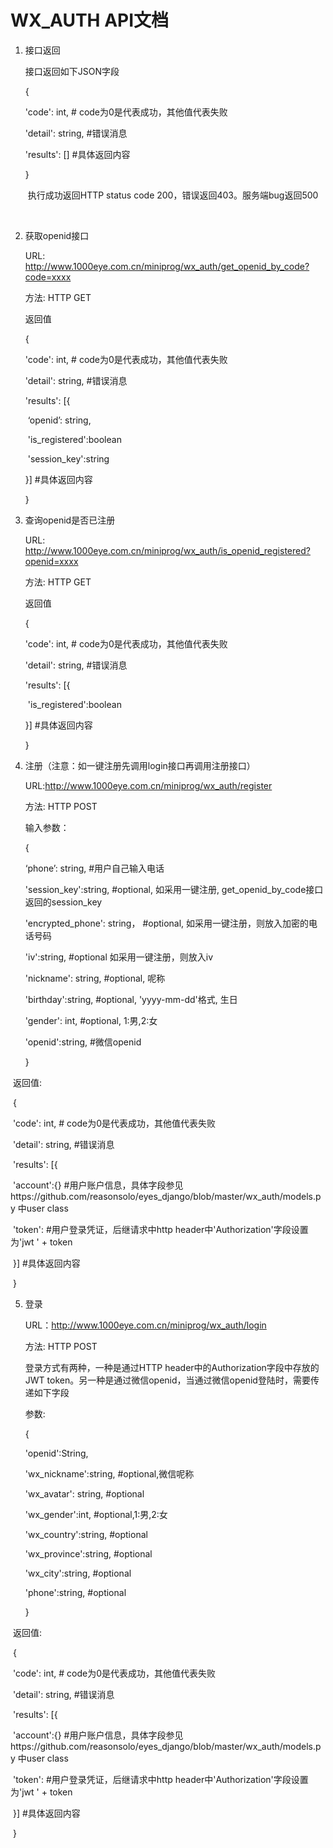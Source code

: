 # WX_AUTH API文档

1. 接口返回

   接口返回如下JSON字段

   {

     'code': int,   # code为0是代表成功，其他值代表失败

     'detail': string, #错误消息

     'results': []    #具体返回内容

   }

   ​
   执行成功返回HTTP status code 200，错误返回403。服务端bug返回500

   ​

2. 获取openid接口

   URL: http://www.1000eye.com.cn/miniprog/wx_auth/get_openid_by_code?code=xxxx

   方法: HTTP GET

   返回值

   {

     'code': int,   # code为0是代表成功，其他值代表失败

     'detail': string, #错误消息

     'results': [{

   ​     ‘openid’: string,

   ​     'is_registered':boolean

   ​     'session_key':string

      }]    #具体返回内容

   }

3. 查询openid是否已注册

   URL: http://www.1000eye.com.cn/miniprog/wx_auth/is_openid_registered?openid=xxxx

   方法: HTTP GET

   返回值

   {

     'code': int,   # code为0是代表成功，其他值代表失败

     'detail': string, #错误消息

     'results': [{

   ​     'is_registered':boolean

      }]    #具体返回内容

   }

4. 注册（注意：如一键注册先调用login接口再调用注册接口）

   URL:http://www.1000eye.com.cn/miniprog/wx_auth/register

   方法: HTTP POST

   输入参数：

   {

     ‘phone’: string, #用户自己输入电话

     'session_key':string, #optional,  如采用一键注册, get_openid_by_code接口返回的session_key

     'encrypted_phone': string， #optional, 如采用一键注册，则放入加密的电话号码

     'iv':string, #optional 如采用一键注册，则放入iv

     'nickname': string, #optional, 呢称

     'birthday':string, #optional,  'yyyy-mm-dd'格式, 生日

     'gender': int, #optional, 1:男,2:女

     'openid':string, #微信openid

   }

​       返回值:

​      {

​          'code': int,   # code为0是代表成功，其他值代表失败

​          'detail': string, #错误消息

​          'results': [{

​             'account':{} #用户账户信息，具体字段参见https://github.com/reasonsolo/eyes_django/blob/master/wx_auth/models.py 中user class

​             'token': #用户登录凭证，后继请求中http header中'Authorization'字段设置为'jwt ' + token

​          }]    #具体返回内容

​      }

5. 登录

   URL：http://www.1000eye.com.cn/miniprog/wx_auth/login

   方法: HTTP POST

   登录方式有两种，一种是通过HTTP header中的Authorization字段中存放的JWT token。另一种是通过微信openid，当通过微信openid登陆时，需要传递如下字段

   参数:

   {

     'openid':String,

     'wx_nickname':string, #optional,微信呢称

     'wx_avatar': string, #optional

     'wx_gender':int,      #optional,1:男,2:女

     'wx_country':string, #optional

     'wx_province':string, #optional

     'wx_city':string, #optional

     'phone':string, #optional

   }

​       返回值:

​      {

​          'code': int,   # code为0是代表成功，其他值代表失败

​          'detail': string, #错误消息

​          'results': [{

​             'account':{} #用户账户信息，具体字段参见https://github.com/reasonsolo/eyes_django/blob/master/wx_auth/models.py 中user class

​             'token': #用户登录凭证，后继请求中http header中'Authorization'字段设置为'jwt ' + token

​          }]    #具体返回内容

​      }
